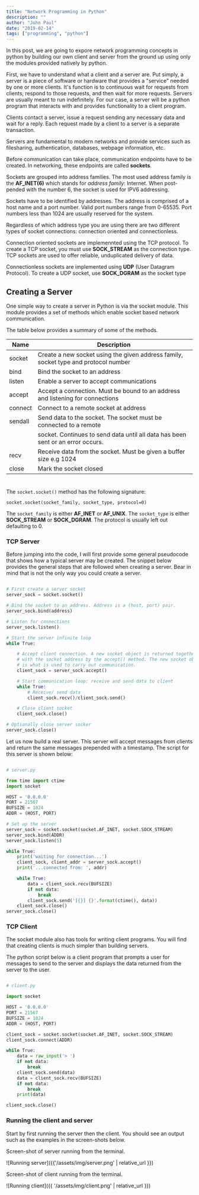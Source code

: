 ```yaml
---
title: "Network Programming in Python"
description: ""
author: "John Paul"
date: "2019-02-14"
tags: ["programming", "python"]
---
```


In this post, we are going to expore network programming concepts in python by
building our own client and server from the ground up using only the modules
provided natively by python.

First, we have to understand what a client and a server are. Put simply, a
server is a piece of software or hardware that provides a "service" needed by
one or more clients. It's function is to continuous wait for requests from
clients, respond to those requests, and then wait for more requests. Servers
are usually meant to run indefinitely. For our case, a server will be a python
program that interacts with and provides functionality to a client program.

Clients contact a server, issue a request sending any necessary data and wait
for a reply. Each request made by a client to a server is a separate transaction.

Servers are fundamental to modern networks and provide services such as
filesharing, authentication, databases, webpage information, etc.

Before communication can take place, communication endpoints have to be
created. In networking, these endpoints are called **sockets**.

Sockets are grouped into address families. The most used address family is the
**AF_INET(6)** which stands for _address family_: Internet. When post-pended
with the number 6, the socket is used for IPV6 addressing.

Sockets have to be identified by addresses. The address is comprised of a host
name and a port number. Valid port numbers range from 0-65535. Port numbers
less than 1024 are usually reserved for the system.

Regardless of which address type you are using there are two different types
of socket connections: connection oriented and connectionless.

Connection oriented sockets are implemennted using the TCP protocol. To create
a TCP socket, you must use **SOCK_STREAM** as the connection type. TCP sockets
are used to offer reliable, unduplicated delivery of data.

Connectionless sockets are implemented using **UDP** (User Datagram Protocol). To
create a UDP socket, use **SOCK_DGRAM** as the socket type

## Creating a Server

One simple way to create a server in Python is via the socket module. This
module provides a set of methods which enable socket based network
communication.

The table below provides a summary of some of the methods.

| Name    | Description                                                                         |
| ------- | ----------------------------------------------------------------------------------- |
| socket  | Create a new socket using the given address family, socket type and protocol number |
| bind    | Bind the socket to an address                                                       |
| listen  | Enable a server to accept communications                                            |
| accept  | Accept a connection. Must be bound to an address and listening for connections      |
| connect | Connect to a remote socket at address                                               |
| sendall | Send data to the socket. The socket must be connected to a remote                   |
|         | socket. Continues to send data until all data has been sent or an error occurs.     |
| recv    | Receive data from the socket. Must be given a buffer size e.g 1024                  |
| close   | Mark the socket closed                                                              |

#

The `socket.socket()` method has the following signature:

`socket.socket(socket_family, socket_type, protocol=0)`

The `socket_family` is either **AF_INET** or **AF_UNIX**. The `socket_type` is
either **SOCK_STREAM** or **SOCK_DGRAM**. The protocol is usually left out
defaulting to 0.

### TCP Server

Before jumping into the code, I will first provide some general pseudocode
that shows how a typical server may be created. The snippet below provides the
general steps that are followed when creating a server. Bear in mind that is
not the only way you could create a server.

```python

# First create a server socket
server_sock = socket.socket()

# Bind the socket to an address. Address is a (host, port) pair.
server_sock.bind(address)

# Listen for connections
server_sock.listen()

# Start the server infinite loop
while True:

    # Accept client connection. A new socket object is returned together
    # with the socket address by the accept() method. The new socket object
    # is what is used to carry out communication.
    client_sock = server_sock.accept()

    # Start communication loop: receive and send data to client
    while True:
        # Receive/ send data
        client_sock.recv()/client_sock.send()

    # Close client socket
    client_sock.close()

# Optionally close server socker
server_sock.close()

```

Let us now build a real server. This server will accept messages from clients
and return the same messages prepended with a timestamp. The script for this
server is shown below:

```python

# server.py

from time import ctime
import socket

HOST = '0.0.0.0'
PORT = 21567
BUFSIZE = 1024
ADDR = (HOST, PORT)

# Set up the server
server_sock = socket.socket(socket.AF_INET, socket.SOCK_STREAM)
server_sock.bind(ADDR)
server_sock.listen(5)

while True:
    print('waiting for connection...')
    client_sock, client_addr = server_sock.accept()
    print('...connected from: ', addr)

    while True:
        data = client_sock.recv(BUFSIZE)
        if not data:
            break
        client_sock.send('[{}] {}'.format(ctime(), data))
    client_sock.close()
server_sock.close()

```

### TCP Client

The socket module also has tools for writing client programs. You will find
that creating clients is much simpler than building servers.

The python script below is a client program that prompts a user for messages
to send to the server and displays the data returned from the server to the user.

```python

# client.py

import socket

HOST = '0.0.0.0'
PORT = 21567
BUFSIZE = 1024
ADDR = (HOST, PORT)

client_sock = socket.socket(socket.AF_INET, socket.SOCK_STREAM)
client_sock.connect(ADDR)

while True:
    data = raw_input('> ')
    if not data:
        break
    client_sock.send(data)
    data = client_sock.recv(BUFSIZE)
    if not data:
        break
    print(data)

client_sock.close()

```

### Running the client and server

Start by first running the server then the client. You should see an output
such as the examples in the screen-shots below.

Screen-shot of server running from the terminal.

![Running server]({{'/assets/img/server.png' | relative_url }})

Screen-shot of client running from the terminal.

![Running client]({{ '/assets/img/client.png' | relative_url }})
